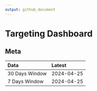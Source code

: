 ```yaml
---
output: github_document
---
```


# Targeting Dashboard



## Meta


|Data           |Latest     |
|:--------------|:----------|
|30 Days Window |2024-04-25 |
|7 Days Window  |2024-04-25 |
